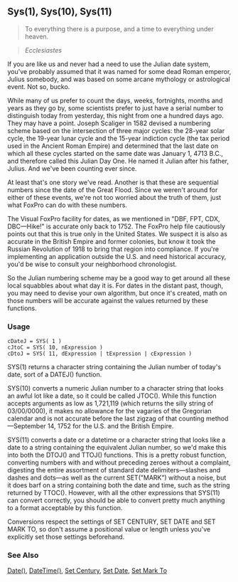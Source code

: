 ## Sys(1), Sys(10), Sys(11)

>To everything there is a purpose, and a time to everything under heaven.

>*Ecclesiastes*

If you are like us and never had a need to use the Julian date system, you've probably assumed that it was named for some dead Roman emperor, Julius somebody, and was based on some arcane mythology or astrological event. Not so, bucko.

While many of us prefer to count the days, weeks, fortnights, months and years as they go by, some scientists prefer to just have a serial number to distinguish today from yesterday, this night from one a hundred days ago. They may have a point. Joseph Scaliger in 1582 devised a numbering scheme based on the intersection of three major cycles: the 28-year solar cycle, the 19-year lunar cycle and the 15-year indiction cycle (the tax period used in the Ancient Roman Empire) and determined that the last date on which all these cycles started on the same date was January 1, 4713 B.C., and therefore called this Julian Day One. He named it Julian after his father, Julius. And we've been counting ever since.

At least that's one story we've read. Another is that these are sequential numbers since the date of the Great Flood. Since we weren't around for either of these events, we're not too worried about the truth of them, just what FoxPro can do with these numbers.

The Visual FoxPro facility for dates, as we mentioned in "DBF, FPT, CDX, DBC&mdash;Hike!" is accurate only back to 1752. The FoxPro help file cautiously points out that this is true only in the United States. We suspect it is also as accurate in the British Empire and former colonies, but know it took the Russian Revolution of 1918 to bring that region into compliance. If you're implementing an application outside the U.S. and need historical accuracy, you'd be wise to consult your neighborhood chronologist.

So the Julian numbering scheme may be a good way to get around all these local squabbles about what day it is. For dates in the distant past, though, you may need to devise your own algorithm, but once it's created, math on those numbers will be accurate against the values returned by these functions.

### Usage

```foxpro
cDateJ = SYS( 1 )
cJtoC = SYS( 10, nExpression )
cDtoJ = SYS( 11, dExpression | tExpression | cExpression )
```

SYS(1) returns a character string containing the Julian number of today's date, sort of a DATEJ() function.

SYS(10) converts a numeric Julian number to a character string that looks an awful lot like a date, so it could be called JTOC(). While this function accepts arguments as low as 1,721,119 (which returns the silly string of 03/00/0000), it makes no allowance for the vagaries of the Gregorian calendar and is not accurate before the last zigzag of that counting method&mdash;September 14, 1752 for the U.S. and the British Empire.

SYS(11) converts a date or a datetime or a character string that looks like a date to a string containing the equivalent Julian number, so we'd make this into both the DTOJ() and TTOJ() functions. This is a pretty robust function, converting numbers with and without preceding zeroes without a complaint, digesting the entire assortment of standard date delimiters&mdash;slashes and dashes and dots&mdash;as well as the current SET("MARK") without a noise, but it does barf on a string containing both the date and time, such as the string returned by TTOC(). However, with all the other expressions that SYS(11) can convert correctly, you should be able to convert pretty much anything to a format acceptable by this function.

Conversions respect the settings of SET CENTURY, SET DATE and SET MARK TO, so don't assume a positional value or length unless you've explicitly set those settings beforehand.

### See Also

[Date()](s4g031.md), [DateTime()](s4g031.md), [Set Century](s4g035.md), [Set Date](s4g035.md), [Set Mark To](s4g035.md)